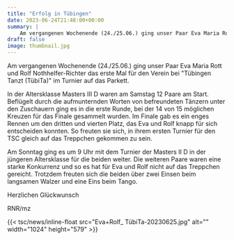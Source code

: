 ```yaml
---
title: "Erfolg in Tübingen"
date: 2023-06-24T21:48:00+00:00
summary: |
    Am vergangenen Wochenende (24./25.06.) ging unser Paar Eva Maria Rott und Rolf Nothhelfer-Richter das erste Mal für den Verein bei "Tübingen Tanzt (TübiTa)" im Turnier auf das Parkett.
draft: false
image: thumbnail.jpg
---
```


Am vergangenen Wochenende (24./25.06.) ging unser Paar Eva Maria Rott und Rolf Nothhelfer-Richter das erste Mal für den Verein bei "Tübingen Tanzt (TübiTa)" im Turnier auf das Parkett.

In der Altersklasse Masters III D waren am Samstag 12 Paare am Start. Beflügelt durch die aufmunternden Worten von befreundeten Tänzern unter den Zuschauern ging es in die erste Runde, bei der 14 von 15 möglichen Kreuzen für das Finale gesammelt wurden. Im Finale gab es ein enges Rennen um den dritten und vierten Platz, das Eva und Rolf knapp für sich entscheiden konnten. So freuten sie sich, in ihrem ersten Turnier für den TSC gleich auf das Treppchen gekommen zu sein.

Am Sonntag ging es um 9 Uhr mit dem Turnier der Masters II D in der jüngeren Altersklasse für die beiden weiter. Die weiteren Paare waren eine starke Konkurrenz und so es hat für Eva und Rolf nicht auf das Treppchen gereicht. Trotzdem freuten sich die beiden über zwei Einsen beim langsamen Walzer und eine Eins beim Tango.

Herzlichen Glückwunsch

RNR/mz

{{< tsc/news/inline-float src="Eva+Rolf_ TübiTa-20230625.jpg" alt="" width="1024" height="579" >}}


